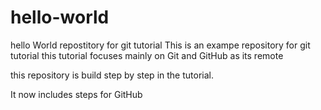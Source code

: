 # hello-world
hello World repostitory for git tutorial
This is an exampe repository for git tutorial 
this tutorial focuses mainly on Git and GitHub as its remote

this repository is build step by step in the tutorial.

It now includes steps for GitHub
